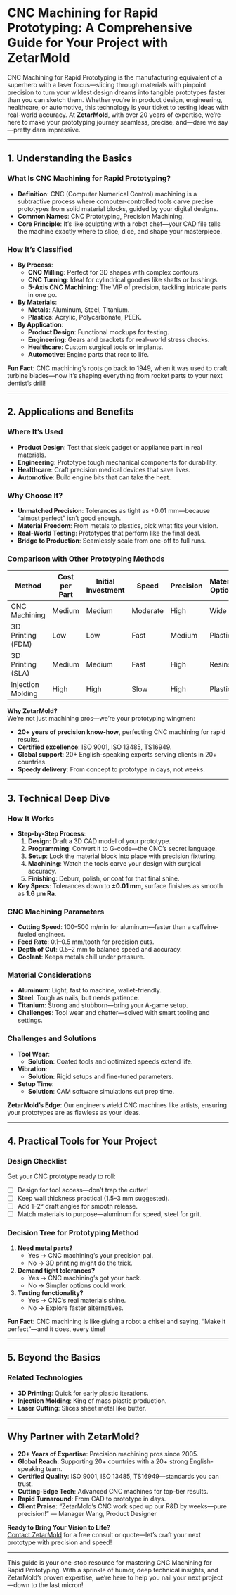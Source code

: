# CNC Machining for Rapid Prototyping: A Comprehensive Guide for Your Project with ZetarMold

CNC Machining for Rapid Prototyping is the manufacturing equivalent of a superhero with a laser focus—slicing through materials with pinpoint precision to turn your wildest design dreams into tangible prototypes faster than you can sketch them. Whether you’re in product design, engineering, healthcare, or automotive, this technology is your ticket to testing ideas with real-world accuracy. At **ZetarMold**, with over 20 years of expertise, we’re here to make your prototyping journey seamless, precise, and—dare we say—pretty darn impressive.

---

## 1. Understanding the Basics

### What Is CNC Machining for Rapid Prototyping?

- **Definition**: CNC (Computer Numerical Control) machining is a subtractive process where computer-controlled tools carve precise prototypes from solid material blocks, guided by your digital designs.
- **Common Names**: CNC Prototyping, Precision Machining.
- **Core Principle**: It’s like sculpting with a robot chef—your CAD file tells the machine exactly where to slice, dice, and shape your masterpiece.

### How It’s Classified

- **By Process**:
  - **CNC Milling**: Perfect for 3D shapes with complex contours.
  - **CNC Turning**: Ideal for cylindrical goodies like shafts or bushings.
  - **5-Axis CNC Machining**: The VIP of precision, tackling intricate parts in one go.
- **By Materials**:
  - **Metals**: Aluminum, Steel, Titanium.
  - **Plastics**: Acrylic, Polycarbonate, PEEK.
- **By Application**:
  - **Product Design**: Functional mockups for testing.
  - **Engineering**: Gears and brackets for real-world stress checks.
  - **Healthcare**: Custom surgical tools or implants.
  - **Automotive**: Engine parts that roar to life.

**Fun Fact**: CNC machining’s roots go back to 1949, when it was used to craft turbine blades—now it’s shaping everything from rocket parts to your next dentist’s drill!

---

## 2. Applications and Benefits

### Where It’s Used

- **Product Design**: Test that sleek gadget or appliance part in real materials.
- **Engineering**: Prototype tough mechanical components for durability.
- **Healthcare**: Craft precision medical devices that save lives.
- **Automotive**: Build engine bits that can take the heat.

### Why Choose It?

- **Unmatched Precision**: Tolerances as tight as ±0.01 mm—because “almost perfect” isn’t good enough.
- **Material Freedom**: From metals to plastics, pick what fits your vision.
- **Real-World Testing**: Prototypes that perform like the final deal.
- **Bridge to Production**: Seamlessly scale from one-off to full runs.

### Comparison with Other Prototyping Methods

| Method            | Cost per Part | Initial Investment | Speed    | Precision | Material Options | Complexity |
| ----------------- | ------------- | ------------------ | -------- | --------- | ---------------- | ---------- |
| CNC Machining     | Medium        | Medium             | Moderate | High      | Wide             | High       |
| 3D Printing (FDM) | Low           | Low                | Fast     | Medium    | Plastics         | Medium     |
| 3D Printing (SLA) | Medium        | Medium             | Fast     | High      | Resins           | High       |
| Injection Molding | High          | High               | Slow     | High      | Plastics         | High       |

**Why ZetarMold?**  
We’re not just machining pros—we’re your prototyping wingmen:

- **20+ years of precision know-how**, perfecting CNC machining for rapid results.
- **Certified excellence**: ISO 9001, ISO 13485, TS16949.
- **Global support**: 20+ English-speaking experts serving clients in 20+ countries.
- **Speedy delivery**: From concept to prototype in days, not weeks.

---

## 3. Technical Deep Dive

### How It Works

- **Step-by-Step Process**:
  1. **Design**: Draft a 3D CAD model of your prototype.
  2. **Programming**: Convert it to G-code—the CNC’s secret language.
  3. **Setup**: Lock the material block into place with precision fixturing.
  4. **Machining**: Watch the tools carve your design with surgical accuracy.
  5. **Finishing**: Deburr, polish, or coat for that final shine.
- **Key Specs**: Tolerances down to **±0.01 mm**, surface finishes as smooth as **1.6 µm Ra**.

### CNC Machining Parameters

- **Cutting Speed**: 100–500 m/min for aluminum—faster than a caffeine-fueled engineer.
- **Feed Rate**: 0.1–0.5 mm/tooth for precision cuts.
- **Depth of Cut**: 0.5–2 mm to balance speed and accuracy.
- **Coolant**: Keeps metals chill under pressure.

### Material Considerations

- **Aluminum**: Light, fast to machine, wallet-friendly.
- **Steel**: Tough as nails, but needs patience.
- **Titanium**: Strong and stubborn—bring your A-game setup.
- **Challenges**: Tool wear and chatter—solved with smart tooling and settings.

### Challenges and Solutions

- **Tool Wear**:
  - **Solution**: Coated tools and optimized speeds extend life.
- **Vibration**:
  - **Solution**: Rigid setups and fine-tuned parameters.
- **Setup Time**:
  - **Solution**: CAM software simulations cut prep time.

**ZetarMold’s Edge**: Our engineers wield CNC machines like artists, ensuring your prototypes are as flawless as your ideas.

---

## 4. Practical Tools for Your Project

### Design Checklist

Get your CNC prototype ready to roll:

- [ ] Design for tool access—don’t trap the cutter!
- [ ] Keep wall thickness practical (1.5–3 mm suggested).
- [ ] Add 1–2° draft angles for smooth release.
- [ ] Match materials to purpose—aluminum for speed, steel for grit.

### Decision Tree for Prototyping Method

1. **Need metal parts?**
   - Yes → CNC machining’s your precision pal.
   - No → 3D printing might do the trick.
2. **Demand tight tolerances?**
   - Yes → CNC machining’s got your back.
   - No → Simpler options could work.
3. **Testing functionality?**
   - Yes → CNC’s real materials shine.
   - No → Explore faster alternatives.

**Fun Fact**: CNC machining is like giving a robot a chisel and saying, “Make it perfect”—and it does, every time!

---

## 5. Beyond the Basics

### Related Technologies

- **3D Printing**: Quick for early plastic iterations.
- **Injection Molding**: King of mass plastic production.
- **Laser Cutting**: Slices sheet metal like butter.

---

## Why Partner with ZetarMold?

- **20+ Years of Expertise**: Precision machining pros since 2005.
- **Global Reach**: Supporting 20+ countries with a 20+ strong English-speaking team.
- **Certified Quality**: ISO 9001, ISO 13485, TS16949—standards you can trust.
- **Cutting-Edge Tech**: Advanced CNC machines for top-tier results.
- **Rapid Turnaround**: From CAD to prototype in days.
- **Client Praise**: “ZetarMold’s CNC work sped up our R&D by weeks—pure precision!” — Manager Wang, Product Designer

**Ready to Bring Your Vision to Life?**  
[Contact ZetarMold](#) for a free consult or quote—let’s craft your next prototype with precision and speed!

---

This guide is your one-stop resource for mastering CNC Machining for Rapid Prototyping. With a sprinkle of humor, deep technical insights, and ZetarMold’s proven expertise, we’re here to help you nail your next project—down to the last micron!
